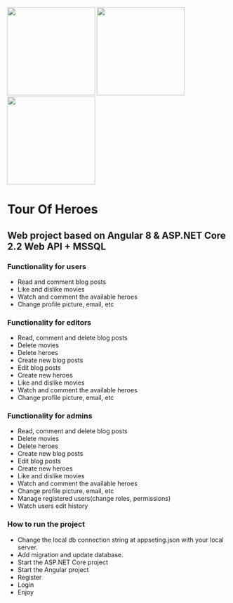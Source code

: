 <div>
<img src="https://angular.io/assets/images/logos/angular/angular.svg" width="200" height="200">
<img src="https://brandslogos.com/wp-content/uploads/thumbs/microsoft-sql-server-logo-vector.svg" width="200" height="200">
<img src="https://www.pngkey.com/png/full/610-6108848_razor-in-a-console-application-asp-net-core.png" width="200" height="200">
</div>

# Tour Of Heroes
## Web project based on Angular 8 & ASP.NET Core 2.2 Web API + MSSQL

### Functionality for users
  - Read and comment blog posts
  - Like and dislike movies
  - Watch and comment the available heroes
  - Change profile picture, email, etc

### Functionality for editors
  - Read, comment and delete blog posts
  - Delete movies
  - Delete heroes
  - Create new blog posts
  - Edit blog posts
  - Create new heroes
  - Like and dislike movies
  - Watch and comment the available heroes
  - Change profile picture, email, etc
  
### Functionality for admins
  - Read, comment and delete blog posts
  - Delete movies
  - Delete heroes
  - Create new blog posts
  - Edit blog posts
  - Create new heroes
  - Like and dislike movies
  - Watch and comment the available heroes
  - Change profile picture, email, etc
  - Manage registered users(change roles, permissions)
  - Watch users edit history

### How to run the project
  - Change the local db connection string at appseting.json with your local server.
  - Add migration and update database.
  - Start the ASP.NET Core project
  - Start the Angular project
  - Register
  - Login
  - Enjoy
